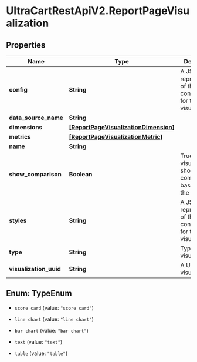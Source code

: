 # UltraCartRestApiV2.ReportPageVisualization

## Properties

Name | Type | Description | Notes
------------ | ------------- | ------------- | -------------
**config** | **String** | A JSON representation of the configuration for this visualization | [optional] 
**data_source_name** | **String** |  | [optional] 
**dimensions** | [**[ReportPageVisualizationDimension]**](ReportPageVisualizationDimension.md) |  | [optional] 
**metrics** | [**[ReportPageVisualizationMetric]**](ReportPageVisualizationMetric.md) |  | [optional] 
**name** | **String** |  | [optional] 
**show_comparison** | **Boolean** | True if the visualization should show a comparison based upon the date range | [optional] 
**styles** | **String** | A JSON representation of the style configuration for this visualization | [optional] 
**type** | **String** | Type of visualization | [optional] 
**visualization_uuid** | **String** | A UUID for the visualization | [optional] 



## Enum: TypeEnum


* `score card` (value: `"score card"`)

* `line chart` (value: `"line chart"`)

* `bar chart` (value: `"bar chart"`)

* `text` (value: `"text"`)

* `table` (value: `"table"`)




